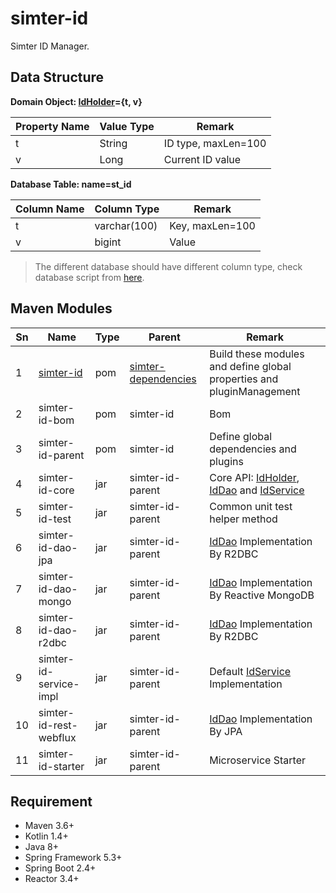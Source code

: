 # simter-id

Simter ID Manager.

## Data Structure

**Domain Object: [IdHolder]={t, v}**

| Property Name | Value Type | Remark              |
|---------------|------------|---------------------|
| t             | String     | ID type, maxLen=100 |
| v             | Long       | Current ID value    |

**Database Table: name=st_id**

| Column Name | Column Type  | Remark          |
|-------------|--------------|-----------------|
| t           | varchar(100) | Key, maxLen=100 |
| v           | bigint       | Value           |

> The different database should have different column type, check database script from [here](./simter-id-core/src/main/resources/tech/simter/id/sql).

## Maven Modules

| Sn | Name                   | Type | Parent           | Remark
|----|------------------------|------|------------------|--------
| 1  | [simter-id]            | pom  | [simter-dependencies] | Build these modules and define global properties and pluginManagement
| 2  | simter-id-bom          | pom  | simter-id        | Bom
| 3  | simter-id-parent       | pom  | simter-id        | Define global dependencies and plugins
| 4  | simter-id-core         | jar  | simter-id-parent | Core API: [IdHolder], [IdDao] and [IdService]
| 5  | simter-id-test         | jar  | simter-id-parent | Common unit test helper method
| 6  | simter-id-dao-jpa      | jar  | simter-id-parent | [IdDao] Implementation By R2DBC
| 7  | simter-id-dao-mongo    | jar  | simter-id-parent | [IdDao] Implementation By Reactive MongoDB
| 8  | simter-id-dao-r2dbc    | jar  | simter-id-parent | [IdDao] Implementation By R2DBC
| 9  | simter-id-service-impl | jar  | simter-id-parent | Default [IdService] Implementation
| 10 | simter-id-rest-webflux | jar  | simter-id-parent | [IdDao] Implementation By JPA
| 11 | simter-id-starter      | jar  | simter-id-parent | Microservice Starter

## Requirement

- Maven 3.6+
- Kotlin 1.4+
- Java 8+
- Spring Framework 5.3+
- Spring Boot 2.4+
- Reactor 3.4+


[simter-dependencies]: https://github.com/simter/simter-dependencies
[simter-id]: https://github.com/simter/simter-id
[IdHolder]: ./simter-id-core/src/main/kotlin/tech/simter/id/core/IdHolder.kt
[IdDao]: https://github.com/simter/simter-id/blob/master/simter-id-core/src/main/kotlin/tech/simter/id/core/IdDao.kt
[IdService]: https://github.com/simter/simter-id/blob/master/simter-id-core/src/main/kotlin/tech/simter/id/core/IdService.kt
[Rest API]: ./docs/rest-api.md
